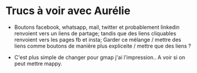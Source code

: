 # Trucs à voir avec Aurélie

- Boutons facebook, whatsapp, mail, twitter et probablement linkedin renvoient vers un liens de partage; tandis que des liens cliquables renvoient vers les pages fb et insta; Garder ce mélange / mettre des liens comme boutons de manière plus expliceite / mettre que des liens ?

- C'est plus simple de changer pour gmap j'ai l'impression.. A voir si on peut mettre mappy.
